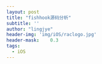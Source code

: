 ```yaml
---
layout: post
title: "fishhook源码分析"
subtitle: ''
author: "lingjye"
header-img: 'img/iOS/raclogo.jpg'
header-mask:	0.3
tags:
  - iOS
---
```

